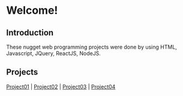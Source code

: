         
# Welcome!


## Introduction
These nugget web programming projects were done by using HTML, Javascript, JQuery, ReactJS, NodeJS.


## Projects
[Project01](https://ashleyjhkoo.github.io/WebProgrammingWithJavascript/Project01_HTML) | [Project02](https://ashleyjhkoo.github.io/WebProgrammingWithJavascript/Project02_Javascript) | [Project03](https://ashleyjhkoo.github.io/WebProgrammingWithJavascript/Project03_JQuery-Calculator) | [Project04](https://ashleyjhkoo.github.io/WebProgrammingWithJavascript/Project04_ReactJS)

